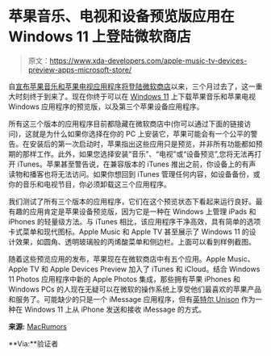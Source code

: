 # 苹果音乐、电视和设备预览版应用在 Windows 11 上登陆微软商店

> 原文：<https://www.xda-developers.com/apple-music-tv-devices-preview-apps-microsoft-store/>

自[宣布苹果音乐和苹果电视应用程序将登陆微软商店](https://www.xda-developers.com/apple-tv-apple-music-coming-to-microsoft-store-windows/)以来，三个月过去了，这一重大时刻终于到来了。现在你终于可以在 [Windows 11](https://www.xda-developers.com/windows-11/) 上下载苹果音乐和苹果电视 Windows 应用程序的预览版，以及第三个苹果设备应用程序。

所有这三个版本的应用程序目前都隐藏在微软商店中(你可以通过下面的链接访问)，这就是为什么如果你选择在你的 PC 上安装它，苹果可能会有一个公平的警告。在安装后的第一次启动时，苹果指出这些应用只是预览，并非所有功能都如预期的那样工作。此外，如果您选择安装“音乐”、“电视”或“设备预览”,您将无法再打开 iTunes。苹果甚至警告说，在兼容版本的 iTunes 推出之前，你设备上的有声读物和播客也将无法访问。如果你想回到 iTunes 管理任何内容，如设备备份，或你的音乐和电视节目，你必须卸载这三个应用程序。

我们测试了所有三个版本的应用程序，它们在这个预览状态下看起来运行良好。最有趣的应用肯定是苹果设备预览版，因为它是一种在 Windows 上管理 iPads 和 iPhones 的轻量级方法。与 iTunes 相比，该应用程序干净高效，具有简单的选项卡式菜单和现代图标。Apple Music 和 Apple TV 甚至展示了 Windows 11 的设计效果，如圆角、透明玻璃般的丙烯酸菜单和侧边栏。上面可以看到样例截图。

随着这些预览应用的发布，苹果现在在微软商店中有五个应用。Apple Music、Apple TV 和 Apple Devices Preview 加入了 iTunes 和 iCloud。结合 Windows 11 Photos 应用程序中新的 Apple Photos 集成，那些拥有苹果 iPhones 和 Windows PCs 的人现在无疑可以在微软的操作系统上享受他们最喜欢的苹果产品和服务了。可能缺少的只是一个 iMessage 应用程序，但有[英特尔 Unison](https://www.xda-developers.com/intel-unison-announced/) 作为一种在 Windows 11 上从 iPhone 发送和接收 iMessage 的方式。

**来源:** [MacRumors](https://www.macrumors.com/2023/01/11/apple-music-tv-previews-microsoft-store/)

**Via:**验证者
